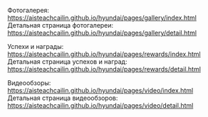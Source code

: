 Фотогалерея: https://aisteachcailin.github.io/hyundai/pages/gallery/index.html  
Детальная страница фотогалереи: https://aisteachcailin.github.io/hyundai/pages/gallery/detail.html  

Успехи и награды: https://aisteachcailin.github.io/hyundai/pages/rewards/index.html  
Детальная страница успехов и наград: https://aisteachcailin.github.io/hyundai/pages/rewards/detail.html  

Видеообзоры: https://aisteachcailin.github.io/hyundai/pages/video/index.html  
Детальная страница видеообзоров: https://aisteachcailin.github.io/hyundai/pages/video/detail.html  
